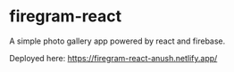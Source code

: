 # firegram-react

A simple photo gallery app powered by react and firebase.

Deployed here: https://firegram-react-anush.netlify.app/
